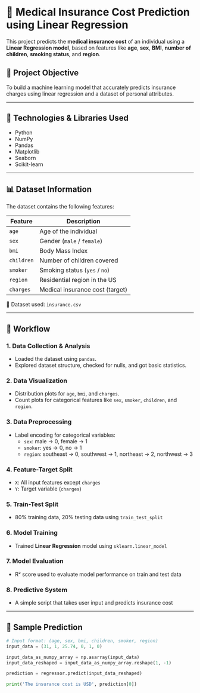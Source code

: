# 🏥 Medical Insurance Cost Prediction using Linear Regression

This project predicts the **medical insurance cost** of an individual using a **Linear Regression model**, based on features like **age**, **sex**, **BMI**, **number of children**, **smoking status**, and **region**.

## 📌 Project Objective
To build a machine learning model that accurately predicts insurance charges using linear regression and a dataset of personal attributes.

---

## 🧪 Technologies & Libraries Used

- Python
- NumPy
- Pandas
- Matplotlib
- Seaborn
- Scikit-learn

---

## 📊 Dataset Information

The dataset contains the following features:

| Feature    | Description                      |
|------------|----------------------------------|
| `age`      | Age of the individual            |
| `sex`      | Gender (`male` / `female`)       |
| `bmi`      | Body Mass Index                  |
| `children` | Number of children covered       |
| `smoker`   | Smoking status (`yes` / `no`)    |
| `region`   | Residential region in the US     |
| `charges`  | Medical insurance cost (target)  |

📁 Dataset used: `insurance.csv`

---

## 📌 Workflow

### 1. Data Collection & Analysis
- Loaded the dataset using `pandas`.
- Explored dataset structure, checked for nulls, and got basic statistics.

### 2. Data Visualization
- Distribution plots for `age`, `bmi`, and `charges`.
- Count plots for categorical features like `sex`, `smoker`, `children`, and `region`.

### 3. Data Preprocessing
- Label encoding for categorical variables:
  - `sex`: male → 0, female → 1  
  - `smoker`: yes → 0, no → 1  
  - `region`: southeast → 0, southwest → 1, northeast → 2, northwest → 3

### 4. Feature-Target Split
- `X`: All input features except `charges`
- `Y`: Target variable (`charges`)

### 5. Train-Test Split
- 80% training data, 20% testing data using `train_test_split`

### 6. Model Training
- Trained **Linear Regression** model using `sklearn.linear_model`

### 7. Model Evaluation
- R² score used to evaluate model performance on train and test data

### 8. Predictive System
- A simple script that takes user input and predicts insurance cost

---

## 🧠 Sample Prediction

```python
# Input format: (age, sex, bmi, children, smoker, region)
input_data = (31, 1, 25.74, 0, 1, 0)

input_data_as_numpy_array = np.asarray(input_data)
input_data_reshaped = input_data_as_numpy_array.reshape(1, -1)

prediction = regressor.predict(input_data_reshaped)

print('The insurance cost is USD', prediction[0])
